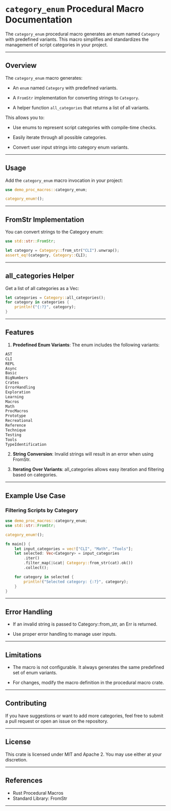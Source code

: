 # `category_enum` Procedural Macro Documentation

The `category_enum` procedural macro generates an enum named `Category` with predefined variants. This macro simplifies and standardizes the management of script categories in your project.

---

## Overview

The `category_enum` macro generates:

- An `enum` named `Category` with predefined variants.

- A `FromStr` implementation for converting strings to `Category`.

- A helper function `all_categories` that returns a list of all variants.

This allows you to:

- Use enums to represent script categories with compile-time checks.

- Easily iterate through all possible categories.

- Convert user input strings into category enum variants.

---

## Usage

Add the `category_enum` macro invocation in your project:

```rust
use demo_proc_macros::category_enum;

category_enum!();
```

---

## FromStr Implementation

You can convert strings to the Category enum:

```rust
use std::str::FromStr;

let category = Category::from_str("CLI").unwrap();
assert_eq!(category, Category::CLI);
```

---

## all_categories Helper

Get a list of all categories as a Vec<Category>:

```rust
let categories = Category::all_categories();
for category in categories {
    println!("{:?}", category);
}
```

---

## Features

1. **Predefined Enum Variants**: The enum includes the following variants:

```rust
AST
CLI
REPL
Async
Basic
BigNumbers
Crates
ErrorHandling
Exploration
Learning
Macros
Math
ProcMacros
Prototype
Recreational
Reference
Technique
Testing
Tools
TypeIdentification
```

2. **String Conversion**: Invalid strings will result in an error when using FromStr.

3. **Iterating Over Variants**: all_categories allows easy iteration and filtering based on categories.

---

## Example Use Case

### Filtering Scripts by Category

``` rust
use demo_proc_macros::category_enum;
use std::str::FromStr;

category_enum!();

fn main() {
    let input_categories = vec!["CLI", "Math", "Tools"];
    let selected: Vec<Category> = input_categories
        .iter()
        .filter_map(|&cat| Category::from_str(cat).ok())
        .collect();

    for category in selected {
        println!("Selected category: {:?}", category);
    }
}
```

---

## Error Handling
- If an invalid string is passed to Category::from_str, an Err is returned.

- Use proper error handling to manage user inputs.

---

## Limitations

- The macro is not configurable. It always generates the same predefined set of enum variants.

- For changes, modify the macro definition in the procedural macro crate.

---

## Contributing

If you have suggestions or want to add more categories, feel free to submit a pull request or open an issue on the repository.

---

## License

This crate is licensed under MIT and Apache 2. You may use either at your discretion.

---

## References

- Rust Procedural Macros
- Standard Library: FromStr

---
